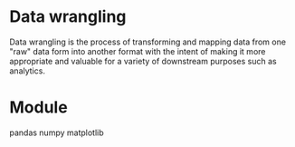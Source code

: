 # Data wrangling
Data wrangling is the process of transforming and mapping data from one "raw" data form into another format with the intent of making it more appropriate and valuable for a variety of downstream purposes such as analytics.<br>

# Module

pandas
numpy
matplotlib
